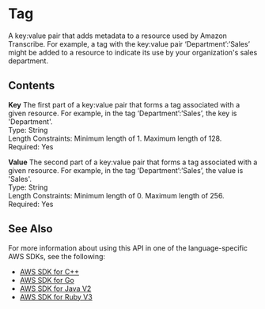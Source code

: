 # Tag<a name="API_Tag"></a>

A key:value pair that adds metadata to a resource used by Amazon Transcribe\. For example, a tag with the key:value pair ‘Department’:’Sales’ might be added to a resource to indicate its use by your organization's sales department\.

## Contents<a name="API_Tag_Contents"></a>

 **Key**   <a name="transcribe-Type-Tag-Key"></a>
The first part of a key:value pair that forms a tag associated with a given resource\. For example, in the tag ‘Department’:’Sales’, the key is 'Department'\.  
Type: String  
Length Constraints: Minimum length of 1\. Maximum length of 128\.  
Required: Yes

 **Value**   <a name="transcribe-Type-Tag-Value"></a>
The second part of a key:value pair that forms a tag associated with a given resource\. For example, in the tag ‘Department’:’Sales’, the value is 'Sales'\.  
Type: String  
Length Constraints: Minimum length of 0\. Maximum length of 256\.  
Required: Yes

## See Also<a name="API_Tag_SeeAlso"></a>

For more information about using this API in one of the language\-specific AWS SDKs, see the following:
+  [ AWS SDK for C\+\+](https://docs.aws.amazon.com/goto/SdkForCpp/transcribe-2017-10-26/Tag) 
+  [ AWS SDK for Go](https://docs.aws.amazon.com/goto/SdkForGoV1/transcribe-2017-10-26/Tag) 
+  [ AWS SDK for Java V2](https://docs.aws.amazon.com/goto/SdkForJavaV2/transcribe-2017-10-26/Tag) 
+  [ AWS SDK for Ruby V3](https://docs.aws.amazon.com/goto/SdkForRubyV3/transcribe-2017-10-26/Tag) 